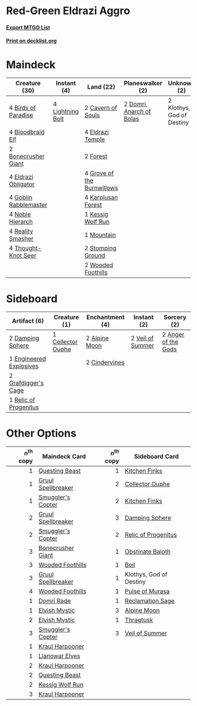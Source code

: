 # Red-Green Eldrazi Aggro

#### [Export MTGO List](../collection/Red-Green%20Eldrazi%20Aggro/Red-Green%20Eldrazi%20Aggro.txt)
#### [Print on decklist.org](http://decklist.org/?deckmain=4%09Birds%20of%20Paradise%0A4%09Bloodbraid%20Elf%0A2%09Bonecrusher%20Giant%0A2%09Cavern%20of%20Souls%0A2%09Domri,%20Anarch%20of%20Bolas%0A4%09Eldrazi%20Obligator%0A4%09Eldrazi%20Temple%0A2%09Forest%0A4%09Goblin%20Rabblemaster%0A4%09Grove%20of%20the%20Burnwillows%0A4%09Karplusan%20Forest%0A1%09Kessig%20Wolf%20Run%0A2%09Klothys,%20God%20of%20Destiny%0A4%09Lightning%20Bolt%0A1%09Mountain%0A4%09Noble%20Hierarch%0A4%09Reality%20Smasher%0A2%09Stomping%20Ground%0A4%09Thought-Knot%20Seer%0A2%09Wooded%20Foothills&deckside=2%09Alpine%20Moon%0A2%09Anger%20of%20the%20Gods%0A2%09Cindervines%0A1%09Collector%20Ouphe%0A2%09Damping%20Sphere%0A1%09Engineered%20Explosives%0A2%09Grafdigger's%20Cage%0A1%09Relic%20of%20Progenitus%0A2%09Veil%20of%20Summer)
# Maindeck

|                                         Creature (30)                                          |                                      Instant (4)                                       |                                              Land (22)                                              |                                         Planeswalker (2)                                          |       Unknown (2)       |
|------------------------------------------------------------------------------------------------|----------------------------------------------------------------------------------------|-----------------------------------------------------------------------------------------------------|---------------------------------------------------------------------------------------------------|-------------------------|
|4 [Birds of Paradise](http://gatherer.wizards.com/Pages/Card/Details.aspx?multiverseid=129906)  |4 [Lightning Bolt](http://gatherer.wizards.com/Pages/Card/Details.aspx?multiverseid=806)|2 [Cavern of Souls](http://gatherer.wizards.com/Pages/Card/Details.aspx?multiverseid=278058)         |2 [Domri, Anarch of Bolas](http://gatherer.wizards.com/Pages/Card/Details.aspx?multiverseid=461118)|2 Klothys, God of Destiny|
|4 [Bloodbraid Elf](http://gatherer.wizards.com/Pages/Card/Details.aspx?multiverseid=185053)     |                                                                                        |4 [Eldrazi Temple](http://gatherer.wizards.com/Pages/Card/Details.aspx?multiverseid=401710)          |                                                                                                   |                         |
|2 [Bonecrusher Giant](http://gatherer.wizards.com/Pages/Card/Details.aspx?multiverseid=473077)  |                                                                                        |2 [Forest](http://gatherer.wizards.com/Pages/Card/Details.aspx?multiverseid=439860)                  |                                                                                                   |                         |
|4 [Eldrazi Obligator](http://gatherer.wizards.com/Pages/Card/Details.aspx?multiverseid=407606)  |                                                                                        |4 [Grove of the Burnwillows](http://gatherer.wizards.com/Pages/Card/Details.aspx?multiverseid=130595)|                                                                                                   |                         |
|4 [Goblin Rabblemaster](http://gatherer.wizards.com/Pages/Card/Details.aspx?multiverseid=438486)|                                                                                        |4 [Karplusan Forest](http://gatherer.wizards.com/Pages/Card/Details.aspx?multiverseid=129614)        |                                                                                                   |                         |
|4 [Noble Hierarch](http://gatherer.wizards.com/Pages/Card/Details.aspx?multiverseid=179434)     |                                                                                        |1 [Kessig Wolf Run](http://gatherer.wizards.com/Pages/Card/Details.aspx?multiverseid=233256)         |                                                                                                   |                         |
|4 [Reality Smasher](http://gatherer.wizards.com/Pages/Card/Details.aspx?multiverseid=407517)    |                                                                                        |1 [Mountain](http://gatherer.wizards.com/Pages/Card/Details.aspx?multiverseid=439859)                |                                                                                                   |                         |
|4 [Thought-Knot Seer](http://gatherer.wizards.com/Pages/Card/Details.aspx?multiverseid=407519)  |                                                                                        |2 [Stomping Ground](http://gatherer.wizards.com/Pages/Card/Details.aspx?multiverseid=405110)         |                                                                                                   |                         |
|                                                                                                |                                                                                        |2 [Wooded Foothills](http://gatherer.wizards.com/Pages/Card/Details.aspx?multiverseid=405116)        |                                                                                                   |                         |


# Sideboard

|                                          Artifact (6)                                           |                                        Creature (1)                                        |                                    Enchantment (4)                                     |                                        Instant (2)                                        |                                         Sorcery (2)                                          |
|-------------------------------------------------------------------------------------------------|--------------------------------------------------------------------------------------------|----------------------------------------------------------------------------------------|-------------------------------------------------------------------------------------------|----------------------------------------------------------------------------------------------|
|2 [Damping Sphere](http://gatherer.wizards.com/Pages/Card/Details.aspx?multiverseid=443101)      |1 [Collector Ouphe](http://gatherer.wizards.com/Pages/Card/Details.aspx?multiverseid=464107)|2 [Alpine Moon](http://gatherer.wizards.com/Pages/Card/Details.aspx?multiverseid=447264)|2 [Veil of Summer](http://gatherer.wizards.com/Pages/Card/Details.aspx?multiverseid=466952)|2 [Anger of the Gods](http://gatherer.wizards.com/Pages/Card/Details.aspx?multiverseid=438682)|
|1 [Engineered Explosives](http://gatherer.wizards.com/Pages/Card/Details.aspx?multiverseid=50139)|                                                                                            |2 [Cindervines](http://gatherer.wizards.com/Pages/Card/Details.aspx?multiverseid=457305)|                                                                                           |                                                                                              |
|2 [Grafdigger's Cage](http://gatherer.wizards.com/Pages/Card/Details.aspx?multiverseid=278452)   |                                                                                            |                                                                                        |                                                                                           |                                                                                              |
|1 [Relic of Progenitus](http://gatherer.wizards.com/Pages/Card/Details.aspx?multiverseid=174824) |                                                                                            |                                                                                        |                                                                                           |                                                                                              |


# Other Options

|*n*<sup>th</sup> copy|                                        Maindeck Card                                        |*n*<sup>th</sup> copy|                                        Sideboard Card                                        |
|--------------------:|---------------------------------------------------------------------------------------------|--------------------:|----------------------------------------------------------------------------------------------|
|                    1|[Questing Beast](http://gatherer.wizards.com/Pages/Card/Details.aspx?multiverseid=473133)    |                    1|[Kitchen Finks](http://gatherer.wizards.com/Pages/Card/Details.aspx?multiverseid=370458)      |
|                    1|[Gruul Spellbreaker](http://gatherer.wizards.com/Pages/Card/Details.aspx?multiverseid=457323)|                    2|[Collector Ouphe](http://gatherer.wizards.com/Pages/Card/Details.aspx?multiverseid=464107)    |
|                    1|[Smuggler's Copter](http://gatherer.wizards.com/Pages/Card/Details.aspx?multiverseid=417808) |                    2|[Kitchen Finks](http://gatherer.wizards.com/Pages/Card/Details.aspx?multiverseid=370458)      |
|                    2|[Gruul Spellbreaker](http://gatherer.wizards.com/Pages/Card/Details.aspx?multiverseid=457323)|                    3|[Damping Sphere](http://gatherer.wizards.com/Pages/Card/Details.aspx?multiverseid=443101)     |
|                    2|[Smuggler's Copter](http://gatherer.wizards.com/Pages/Card/Details.aspx?multiverseid=417808) |                    2|[Relic of Progenitus](http://gatherer.wizards.com/Pages/Card/Details.aspx?multiverseid=174824)|
|                    3|[Bonecrusher Giant](http://gatherer.wizards.com/Pages/Card/Details.aspx?multiverseid=473077) |                    1|[Obstinate Baloth](http://gatherer.wizards.com/Pages/Card/Details.aspx?multiverseid=438745)   |
|                    3|[Wooded Foothills](http://gatherer.wizards.com/Pages/Card/Details.aspx?multiverseid=405116)  |                    1|[Boil](http://gatherer.wizards.com/Pages/Card/Details.aspx?multiverseid=14630)                |
|                    3|[Gruul Spellbreaker](http://gatherer.wizards.com/Pages/Card/Details.aspx?multiverseid=457323)|                    1|Klothys, God of Destiny                                                                       |
|                    4|[Wooded Foothills](http://gatherer.wizards.com/Pages/Card/Details.aspx?multiverseid=405116)  |                    1|[Pulse of Murasa](http://gatherer.wizards.com/Pages/Card/Details.aspx?multiverseid=446177)    |
|                    1|[Domri Rade](http://gatherer.wizards.com/Pages/Card/Details.aspx?multiverseid=366367)        |                    1|[Reclamation Sage](http://gatherer.wizards.com/Pages/Card/Details.aspx?multiverseid=389651)   |
|                    1|[Elvish Mystic](http://gatherer.wizards.com/Pages/Card/Details.aspx?multiverseid=389499)     |                    3|[Alpine Moon](http://gatherer.wizards.com/Pages/Card/Details.aspx?multiverseid=447264)        |
|                    2|[Elvish Mystic](http://gatherer.wizards.com/Pages/Card/Details.aspx?multiverseid=389499)     |                    1|[Thragtusk](http://gatherer.wizards.com/Pages/Card/Details.aspx?multiverseid=430614)          |
|                    3|[Smuggler's Copter](http://gatherer.wizards.com/Pages/Card/Details.aspx?multiverseid=417808) |                    3|[Veil of Summer](http://gatherer.wizards.com/Pages/Card/Details.aspx?multiverseid=466952)     |
|                    1|[Kraul Harpooner](http://gatherer.wizards.com/Pages/Card/Details.aspx?multiverseid=452886)   |                     |                                                                                              |
|                    1|[Llanowar Elves](http://gatherer.wizards.com/Pages/Card/Details.aspx?multiverseid=129626)    |                     |                                                                                              |
|                    2|[Kraul Harpooner](http://gatherer.wizards.com/Pages/Card/Details.aspx?multiverseid=452886)   |                     |                                                                                              |
|                    2|[Questing Beast](http://gatherer.wizards.com/Pages/Card/Details.aspx?multiverseid=473133)    |                     |                                                                                              |
|                    2|[Kessig Wolf Run](http://gatherer.wizards.com/Pages/Card/Details.aspx?multiverseid=233256)   |                     |                                                                                              |
|                    3|[Kraul Harpooner](http://gatherer.wizards.com/Pages/Card/Details.aspx?multiverseid=452886)   |                     |                                                                                              |

